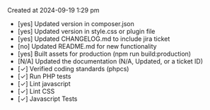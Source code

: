 Created at 2024-09-19 1:29 pm

* [yes] Updated version in composer.json
* [yes] Updated version in style.css or plugin file
* [yes] Updated CHANGELOG.md to include jira ticket
* [no] Updated README.md for new functionality
* [yes] Built assets for production (npm run build:production)
* [N/A] Updated the documentation (N/A, Updated, or a ticket ID)
* [✓] Verified coding standards (phpcs)
* [✓] Run PHP tests
* [✓] Lint javascript
* [✓] Lint CSS
* [✓] Javascript Tests